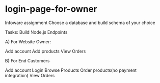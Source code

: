 # login-page-for-owner
Infoware assignment 
Choose a database and build schema of your choice

Tasks: Build Node.js Endpoints

  A)
For Website Owner:

Add account
Add products
View Orders

   B)
For End Customers

Add account
Login
Browse Products
Order products(no payment integration)
View Orders

